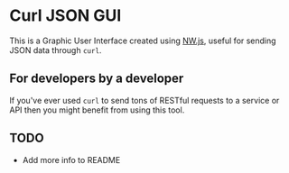# Curl JSON GUI

This is a Graphic User Interface created using [NW.js](http://nwjs.io/), useful for sending JSON data through `curl`.

## For developers by a developer

If you've ever used `curl` to send tons of RESTful requests to a service or API then you might benefit from using this tool.

## TODO

* Add more info to README
